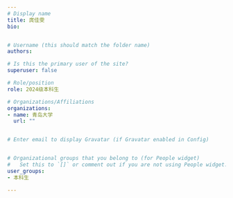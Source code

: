 ```yaml
---
# Display name
title: 庹佳雯
bio: 


# Username (this should match the folder name)
authors:

# Is this the primary user of the site?
superuser: false

# Role/position
role: 2024级本科生

# Organizations/Affiliations
organizations:
- name: 青岛大学
  url: ""


# Enter email to display Gravatar (if Gravatar enabled in Config)


# Organizational groups that you belong to (for People widget)
#   Set this to `[]` or comment out if you are not using People widget.
user_groups:
- 本科生

---
```







